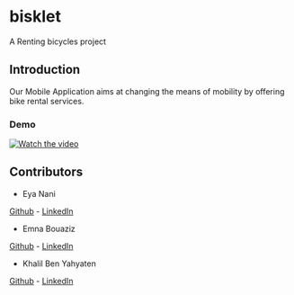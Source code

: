 # bisklet

A Renting bicycles project 

## Introduction
Our Mobile Application aims at changing the means of mobility by offering bike rental services.

### Demo
[![Watch the video](https://www.youtube.com/watch?v=1nTimm2LmnE)](https://www.youtube.com/watch?v=1nTimm2LmnE)


## Contributors
- Eya Nani 

[Github](https://github.com/eya-98) - [LinkedIn](https://www.linkedin.com/in/eya-nani-534996154/)

- Emna Bouaziz

[Github](https://github.com/emnabz) - [LinkedIn](https://www.linkedin.com/in/emna-bouaziz-4634771b7/)

- Khalil Ben Yahyaten 

[Github](https://github.com/khalilbenyahyaten) - [LinkedIn](https://www.linkedin.com/in/khalil-ben-yahyaten-579243155/)



